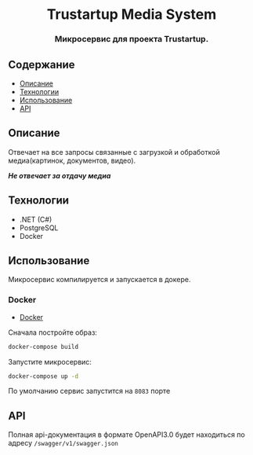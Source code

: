 <h1 align="center"> Trustartup Media System </h1>

<h3 align="center">
  Микросервис для проекта Trustartup.
</h3>

## Содержание

-   [Описание](#описание)
-   [Технологии](#технологии)
-   [Использование](#использование)
-   [API](#api)

## Описание

Отвечает на все запросы связанные с загрузкой и обработкой медиа(картинок, документов, видео).

**_Не отвечает за отдачу медиа_**

## Технологии

-   .NET (C#)
-   PostgreSQL
-   Docker

## Использование

Микросервис компилируется и запускается в докере.

### Docker

-   [Docker](https://www.docker.com/get-docker)

Сначала постройте образ:

```bash
docker-compose build
```

Запустите микросервис:

```bash
docker-compose up -d
```

По умолчанию сервис запустится на `8083` порте

## API

Полная api-документация в формате OpenAPI3.0 будет находиться по адресу `/swagger/v1/swagger.json`
